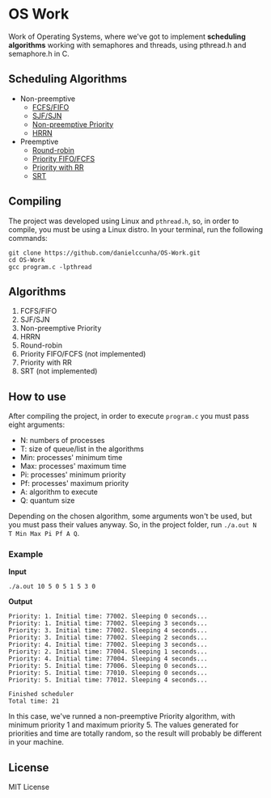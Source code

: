# OS Work
Work of Operating Systems, where we've got to implement **scheduling algorithms** working with semaphores and threads, using pthread.h and semaphore.h in C.

## Scheduling Algorithms
- Non-preemptive
  - [FCFS/FIFO](https://en.wikipedia.org/wiki/FIFO_(computing_and_electronics))
  - [SJF/SJN](https://en.wikipedia.org/wiki/Shortest_job_next)
  - [Non-preemptive Priority](https://www.javatpoint.com/os-non-preemptive-priority-scheduling)
  - [HRRN](https://en.wikipedia.org/wiki/Highest_response_ratio_next)
- Preemptive
  - [Round-robin](https://en.wikipedia.org/wiki/Round-robin_scheduling)
  - [Priority FIFO/FCFS](https://en.wikipedia.org/wiki/Fixed-priority_pre-emptive_scheduling)
  - [Priority with RR](https://en.wikipedia.org/wiki/Round-robin_scheduling)
  - [SRT](https://pt.wikipedia.org/wiki/Shortest_remaining_time)

## Compiling
The project was developed using Linux and `pthread.h`, so, in order to compile, you must be using a Linux distro. In your terminal, run the following commands:
```
git clone https://github.com/danielccunha/OS-Work.git
cd OS-Work
gcc program.c -lpthread
```

## Algorithms
1. FCFS/FIFO
2. SJF/SJN
3. Non-preemptive Priority
4. HRRN
5. Round-robin
6. Priority FIFO/FCFS (not implemented)
7. Priority with RR
8. SRT (not implemented)

## How to use
After compiling the project, in order to execute `program.c` you must pass eight arguments:
- N: numbers of processes
- T: size of queue/list in the algorithms
-	Min: processes' minimum time
-	Max: processes' maximum time
-	Pi: processes' minimum priority
- Pf: processes' maximum priority
-	A: algorithm to execute
-	Q: quantum size

Depending on the chosen algorithm, some arguments won't be used, but you must pass their values anyway. So, in the project folder, run `./a.out N T Min Max Pi Pf A Q`.

### Example
**Input**
```
./a.out 10 5 0 5 1 5 3 0
```
**Output**
```
Priority: 1. Initial time: 77002. Sleeping 0 seconds...
Priority: 1. Initial time: 77002. Sleeping 3 seconds...
Priority: 3. Initial time: 77002. Sleeping 4 seconds...
Priority: 3. Initial time: 77002. Sleeping 2 seconds...
Priority: 4. Initial time: 77002. Sleeping 3 seconds...
Priority: 2. Initial time: 77004. Sleeping 1 seconds...
Priority: 4. Initial time: 77004. Sleeping 4 seconds...
Priority: 5. Initial time: 77006. Sleeping 0 seconds...
Priority: 5. Initial time: 77010. Sleeping 0 seconds...
Priority: 5. Initial time: 77012. Sleeping 4 seconds...

Finished scheduler
Total time: 21
```

In this case, we've runned a non-preemptive Priority algorithm, with minimum priority 1 and maximum priority 5. The values generated for priorities and time are totally random, so the result will probably be different in your machine.

## License
MIT License
